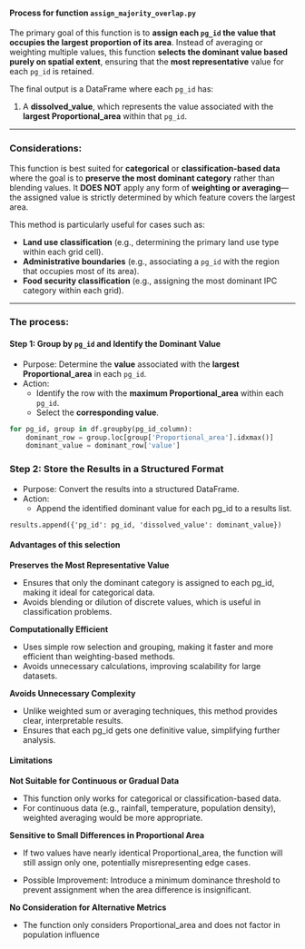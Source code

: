 #### Process for function `assign_majority_overlap.py`

The primary goal of this function is to **assign each `pg_id` the value that occupies the largest proportion of its area**. Instead of averaging or weighting multiple values, this function **selects the dominant value based purely on spatial extent**, ensuring that the **most representative** value for each `pg_id` is retained.

The final output is a DataFrame where each `pg_id` has:
1. A **dissolved_value**, which represents the value associated with the **largest Proportional_area** within that `pg_id`.

---

### **Considerations:**
This function is best suited for **categorical** or **classification-based data** where the goal is to **preserve the most dominant category** rather than blending values. It **DOES NOT** apply any form of **weighting or averaging**—the assigned value is strictly determined by which feature covers the largest area.

This method is particularly useful for cases such as:
- **Land use classification** (e.g., determining the primary land use type within each grid cell).
- **Administrative boundaries** (e.g., associating a `pg_id` with the region that occupies most of its area).
- **Food security classification** (e.g., assigning the most dominant IPC category within each grid).

---

### **The process:**

#### **Step 1:** Group by `pg_id` and Identify the Dominant Value
- Purpose: Determine the **value** associated with the **largest Proportional_area** in each `pg_id`.
- Action:
    - Identify the row with the **maximum Proportional_area** within each `pg_id`.
    - Select the **corresponding value**.

```python
for pg_id, group in df.groupby(pg_id_column):
    dominant_row = group.loc[group['Proportional_area'].idxmax()]
    dominant_value = dominant_row['value']
```  

### **Step 2:** Store the Results in a Structured Format

- Purpose: Convert the results into a structured DataFrame.
- Action:
    - Append the identified dominant value for each pg_id to a results list.

``` 
results.append({'pg_id': pg_id, 'dissolved_value': dominant_value})
```

#### Advantages of this selection

**Preserves the Most Representative Value**

- Ensures that only the dominant category is assigned to each pg_id, making it ideal for categorical data.
- Avoids blending or dilution of discrete values, which is useful in classification problems.

**Computationally Efficient**

- Uses simple row selection and grouping, making it faster and more efficient than weighting-based methods.
- Avoids unnecessary calculations, improving scalability for large datasets.

**Avoids Unnecessary Complexity**

- Unlike weighted sum or averaging techniques, this method provides clear, interpretable results.
- Ensures that each pg_id gets one definitive value, simplifying further analysis.

#### Limitations

**Not Suitable for Continuous or Gradual Data**

- This function only works for categorical or classification-based data.
- For continuous data (e.g., rainfall, temperature, population density), weighted averaging would be more appropriate.

**Sensitive to Small Differences in Proportional Area**

- If two values have nearly identical Proportional_area, the function will still assign only one, potentially misrepresenting edge cases.

- Possible Improvement: Introduce a minimum dominance threshold to prevent assignment when the area difference is insignificant.

**No Consideration for Alternative Metrics**

- The function only considers Proportional_area and does not factor in population influence

